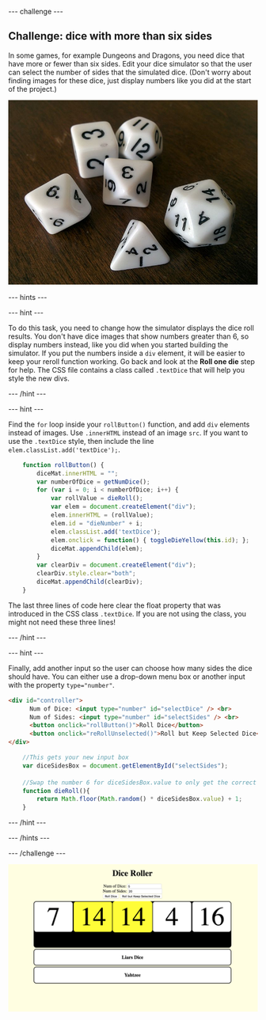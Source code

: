 --- challenge ---

## Challenge: dice with more than six sides

In some games, for example Dungeons and Dragons, you need dice that have more or fewer than six sides. Edit your dice simulator so that the user can select the number of sides that the simulated dice. (Don't worry about finding images for these dice, just display numbers like you did at the start of the project.)

![Dice with 4, 6, 8, 10, 12 and 20 sides](images/diceTypes.jpg)

--- hints ---

--- hint ---

To do this task, you need to change how the simulator displays the dice roll results. You don't have dice images that show numbers greater than 6, so display numbers instead, like you did when you started building the simulator. If you put the numbers inside a `div` element, it will be easier to keep your reroll function working. Go back and look at the **Roll one die** step for help. The CSS file contains a class called `.textDice` that will help you style the new divs.

--- /hint ---

--- hint ---

Find the `for` loop inside your `rollButton()` function, and add `div` elements instead of images. Use `.innerHTML` instead of an image `src`. If you want to use the `.textDice` style, then include the line `elem.classList.add('textDice');`.

```javascript
    function rollButton() {
        diceMat.innerHTML = "";
        var numberOfDice = getNumDice();
        for (var i = 0; i < numberOfDice; i++) {
            var rollValue = dieRoll();
            var elem = document.createElement("div");
            elem.innerHTML = (rollValue);
            elem.id = "dieNumber" + i;
            elem.classList.add('textDice');    
            elem.onclick = function() { toggleDieYellow(this.id); };
            diceMat.appendChild(elem);
        }
        var clearDiv = document.createElement("div");
        clearDiv.style.clear="both";
        diceMat.appendChild(clearDiv);
    }
```

The last three lines of code here clear the float property that was introduced in the CSS class `.textDice`. If you are not using the class, you might not need these three lines!

--- /hint ---

--- hint ---

Finally, add another input so the user can choose how many sides the dice should have. You can either use a drop-down menu box or another input with the property `type="number"`.

```html
<div id="controller">
      Num of Dice: <input type="number" id="selectDice" /> <br>
      Num of Sides: <input type="number" id="selectSides" /> <br>
      <button onclick="rollButton()">Roll Dice</button>
      <button onclick="reRollUnselected()">Roll but Keep Selected Dice</button>
</div>
```

```javascript
    //This gets your new input box
    var diceSidesBox = document.getElementById("selectSides");

    //Swap the number 6 for diceSidesBox.value to only get the correct numbers
    function dieRoll(){
        return Math.floor(Math.random() * diceSidesBox.value) + 1;
    }
```

--- /hint ---

--- /hints ---

--- /challenge ---

![Image of the project at the end of this challenge](images/step9Image.png)
